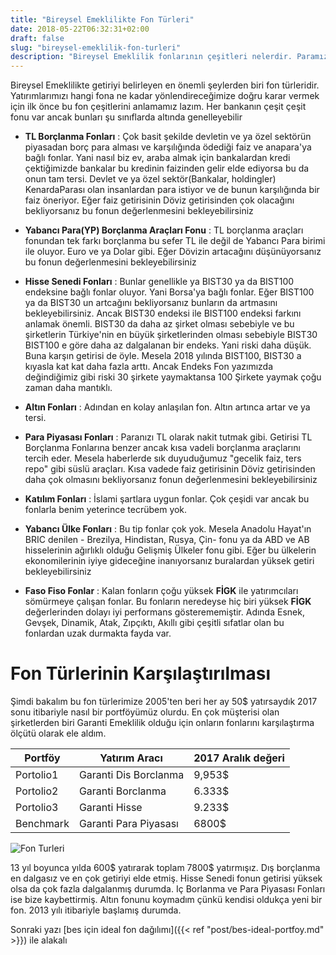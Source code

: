 ```yaml
---
title: "Bireysel Emeklilikte Fon Türleri"
date: 2018-05-22T06:32:31+02:00
draft: false
slug: "bireysel-emeklilik-fon-turleri"
description: "Bireysel Emeklilik fonlarının çeşitleri nelerdir. Paramızı hangisine yatırmalıyız ve ya yatırmamalıyız"
---
```



Bireysel Emeklilikte getiriyi belirleyen en önemli şeylerden biri fon türleridir. Yatırımlarımızı hangi fona ne kadar yönlendireceğimize doğru karar vermek için ilk önce bu fon çeşitlerini anlamamız lazım. Her bankanın çeşit çeşit fonu var ancak bunları şu sınıflarda altında genelleyebilir

* **TL Borçlanma Fonları** : Çok basit şekilde devletin ve ya özel sektörün piyasadan borç para alması ve karşılığında ödediği faiz ve anapara'ya bağlı fonlar. Yani nasıl biz ev, araba almak için bankalardan kredi çektiğimizde bankalar bu kredinin faizinden gelir elde ediyorsa bu da onun tam tersi. Devlet ve ya özel sektör(Bankalar, holdingler) KenardaParası olan insanlardan para istiyor ve de bunun karşılığında bir faiz öneriyor. Eğer faiz getirisinin Döviz getirisinden çok olacağını bekliyorsanız bu fonun değerlenmesini bekleyebilirsiniz

* **Yabancı Para(YP) Borçlanma Araçları Fonu** : TL borçlanma araçları fonundan tek farkı borçlanma bu sefer TL ile değil de Yabancı Para birimi ile oluyor. Euro ve ya Dolar gibi. Eğer Dövizin artacağını düşünüyorsanız bu fonun değerlenmesini bekleyebilirsiniz

* **Hisse Senedi Fonları** : Bunlar genellikle ya BIST30 ya da BIST100 endeksine bağlı fonlar oluyor. Yani Borsa'ya bağlı fonlar. Eğer BIST100 ya da BIST30 un artcağını bekliyorsanız bunların da artmasını bekleyebilirsiniz. Ancak BIST30 endeksi ile BIST100 endeksi farkını anlamak önemli. BIST30 da daha az şirket olması sebebiyle ve bu şirketlerin Türkiye'nin en büyük şirketlerinden olması sebebiyle BIST30 BIST100 e göre daha az dalgalanan bir endeks. Yani riski daha düşük. Buna karşın getirisi de öyle. Mesela 2018 yılında BIST100, BIST30 a kıyasla kat kat daha fazla arttı. Ancak Endeks Fon yazımızda değindiğimiz gibi riski 30 şirkete yaymaktansa 100 Şirkete yaymak çoğu zaman daha mantıklı.

* **Altın Fonları** : Adından en kolay anlaşılan fon. Altın artınca artar ve ya tersi.

* **Para Piyasası Fonları** : Paranızı TL olarak nakit tutmak gibi. Getirisi TL Borçlanma Fonlarına benzer ancak kısa vadeli borçlanma araçlarını tercih eder. Mesela haberlerde sık duyuduğumuz "gecelik faiz, ters repo" gibi süslü araçları. Kısa vadede faiz getirisinin Döviz getirisinden daha çok olmasını bekliyorsanız fonun değerlenmesini bekleyebilirsiniz

* **Katılım Fonları** : İslami şartlara uygun fonlar. Çok çeşidi var ancak bu fonlarla benim yeterince tecrübem yok.

* **Yabancı Ülke Fonları** : Bu tip fonlar çok yok. Mesela Anadolu Hayat'ın BRIC denilen - Brezilya, Hindistan, Rusya, Çin- fonu ya da ABD ve AB hisselerinin ağırlıklı olduğu Gelişmiş Ülkeler fonu gibi. Eğer bu ülkelerin ekonomilerinin iyiye gideceğine inanıyorsanız buralardan yüksek getiri bekleyebilirsiniz

* **Faso Fiso Fonlar** : Kalan fonların çoğu yüksek **FİGK** ile yatırımcıları sömürmeye çalışan fonlar. Bu fonların neredeyse hiç biri yüksek **FİGK** değerlerinden dolayı iyi performans gösterememiştir. Adında Esnek, Gevşek, Dinamik, Atak, Zıpçıktı, Akıllı gibi çeşitli sıfatlar olan bu fonlardan uzak durmakta fayda var.


# Fon Türlerinin Karşılaştırılması
Şimdi bakalım bu fon türlerimize 2005'ten beri her ay 50\$ yatırsaydık 2017 sonu itibariyle nasıl bir portföyümüz olurdu.
En çok müşterisi olan şirketlerden biri Garanti Emeklilik olduğu için onların fonlarını karşılaştırma ölçütü olarak ele aldım.

Portföy | Yatırım Aracı | 2017 Aralık değeri
-----------|-----|----
Portolio1 | Garanti Dis Borclanma | 9,953\$
Portolio2 | Garanti Borclanma | 6.333\$
Portolio3 | Garanti Hisse | 9.233\$
Benchmark | Garanti Para Piyasası | 6800\$

![Fon Turleri](/img/fon-turleri/fon-turleri1.png)


13 yıl boyunca yılda 600\$ yatırarak toplam 7800\$ yatırmışız.
Dış borçlanma en dalgasız ve en çok getiriyi elde etmiş. Hisse Senedi fonun getirisi yüksek olsa da çok fazla dalgalanmış durumda. Iç Borlanma ve Para Piyasası Fonları ise bize kaybettirmiş. Altın fonunu koymadım çünkü kendisi oldukça yeni bir fon. 2013 yılı itibariyle başlamış durumda.

Sonraki yazı [bes için ideal fon dağılımı]({{< ref "post/bes-ideal-portfoy.md" >}}) ile alakalı
